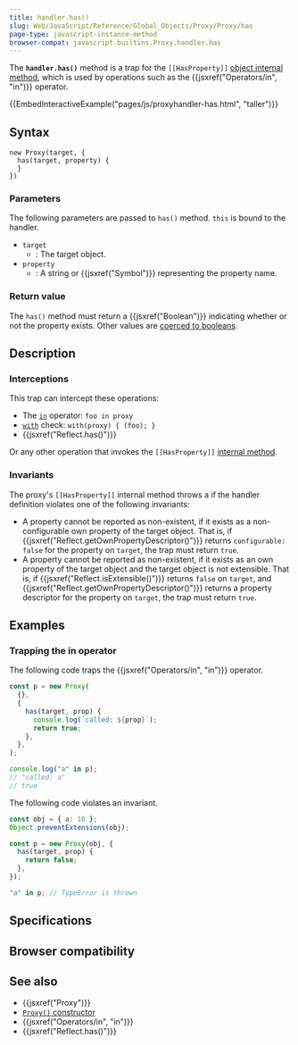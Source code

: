 ```yaml
---
title: handler.has()
slug: Web/JavaScript/Reference/Global_Objects/Proxy/Proxy/has
page-type: javascript-instance-method
browser-compat: javascript.builtins.Proxy.handler.has
---
```




The **`handler.has()`** method is a trap for the `[[HasProperty]]` [object internal method](/Web/JavaScript/Reference/Global_Objects/Proxy#object_internal_methods), which is used by operations such as the {{jsxref("Operators/in", "in")}} operator.

{{EmbedInteractiveExample("pages/js/proxyhandler-has.html", "taller")}}

## Syntax

```js-nolint
new Proxy(target, {
  has(target, property) {
  }
})
```

### Parameters

The following parameters are passed to `has()` method. `this` is bound to the handler.

- `target`
  - : The target object.
- `property`
  - : A string or {{jsxref("Symbol")}} representing the property name.

### Return value

The `has()` method must return a {{jsxref("Boolean")}} indicating whether or not the property exists. Other values are [coerced to booleans](/Web/JavaScript/Reference/Global_Objects/Boolean#boolean_coercion).

## Description

### Interceptions

This trap can intercept these operations:

- The [`in`](/Web/JavaScript/Reference/Operators/in) operator: `foo in proxy`
- [`with`](/Web/JavaScript/Reference/Statements/with) check: `with(proxy) { (foo); }`
- {{jsxref("Reflect.has()")}}

Or any other operation that invokes the `[[HasProperty]]` [internal method](/Web/JavaScript/Reference/Global_Objects/Proxy#object_internal_methods).

### Invariants

The proxy's `[[HasProperty]]` internal method throws a  if the handler definition violates one of the following invariants:

- A property cannot be reported as non-existent, if it exists as a non-configurable own property of the target object. That is, if {{jsxref("Reflect.getOwnPropertyDescriptor()")}} returns `configurable: false` for the property on `target`, the trap must return `true`.
- A property cannot be reported as non-existent, if it exists as an own property of the target object and the target object is not extensible. That is, if {{jsxref("Reflect.isExtensible()")}} returns `false` on `target`, and {{jsxref("Reflect.getOwnPropertyDescriptor()")}} returns a property descriptor for the property on `target`, the trap must return `true`.

## Examples

### Trapping the in operator

The following code traps the {{jsxref("Operators/in", "in")}} operator.

```js
const p = new Proxy(
  {},
  {
    has(target, prop) {
      console.log(`called: ${prop}`);
      return true;
    },
  },
);

console.log("a" in p);
// "called: a"
// true
```

The following code violates an invariant.

```js example-bad
const obj = { a: 10 };
Object.preventExtensions(obj);

const p = new Proxy(obj, {
  has(target, prop) {
    return false;
  },
});

"a" in p; // TypeError is thrown
```

## Specifications



## Browser compatibility



## See also

- {{jsxref("Proxy")}}
- [`Proxy()` constructor](/Web/JavaScript/Reference/Global_Objects/Proxy/Proxy)
- {{jsxref("Operators/in", "in")}}
- {{jsxref("Reflect.has()")}}
